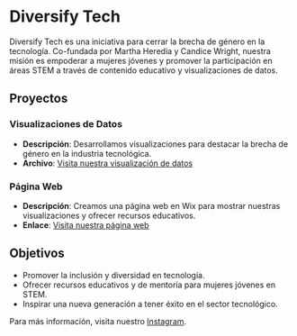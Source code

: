 # Diversify Tech

Diversify Tech es una iniciativa para cerrar la brecha de género en la tecnología. Co-fundada por Martha Heredia y Candice Wright, nuestra misión es empoderar a mujeres jóvenes y promover la participación en áreas STEM a través de contenido educativo y visualizaciones de datos.

## Proyectos

### Visualizaciones de Datos

- **Descripción**: Desarrollamos visualizaciones para destacar la brecha de género en la industria tecnológica.
- **Archivo**:  [Visita nuestra visualización de datos](https://drive.google.com/file/d/1KGeUjBwNcUe38cyXttu0kWWkzsjFOPIs/view?usp=sharing)

### Página Web

- **Descripción**: Creamos una página web en Wix para mostrar nuestras visualizaciones y ofrecer recursos educativos.
- **Enlace**: [Visita nuestra página web](https://diversifytech23.wixsite.com/my-site-1)

## Objetivos

- Promover la inclusión y diversidad en tecnología.
- Ofrecer recursos educativos y de mentoría para mujeres jóvenes en STEM.
- Inspirar una nueva generación a tener éxito en el sector tecnológico.

Para más información, visita nuestro [Instagram](https://www.instagram.com/diversify.tech?igsh=aGliNW1ua205ZXg2).
